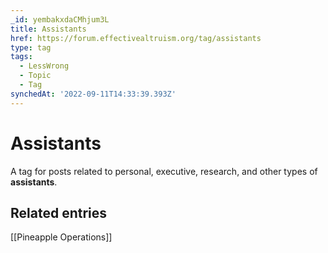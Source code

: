 ```yaml
---
_id: yembakxdaCMhjum3L
title: Assistants
href: https://forum.effectivealtruism.org/tag/assistants
type: tag
tags:
  - LessWrong
  - Topic
  - Tag
synchedAt: '2022-09-11T14:33:39.393Z'
---
```

# Assistants

A tag for posts related to personal, executive, research, and other types of **assistants**.

Related entries
---------------

[[Pineapple Operations]]